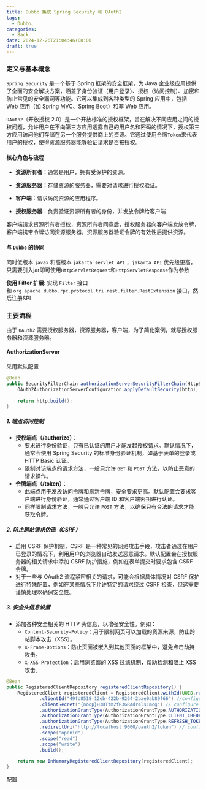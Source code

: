 ```yaml
---
title: Dubbo 集成 Spring Security 和 OAuth2
tags:
  - Dubbo、
categories:
  - Back
date: 2024-12-26T21:04:46+08:00
draft: true
---
```

### 定义与基本概念

`Spring Security` 是一个基于 Spring 框架的安全框架，为 Java 企业级应用提供了全面的安全解决方案，涵盖了身份验证（用户登录）、授权（访问控制）、加密和防止常见的安全漏洞等功能。它可以集成到各种类型的 Spring 应用中，包括 Web 应用（如 Spring MVC、Spring Boot）和非 Web 应用。

`OAuth2`（开放授权 2.0）是一个开放标准的授权框架，旨在解决不同应用之间的授权问题，允许用户在不向第三方应用透露自己的用户名和密码的情况下，授权第三方应用访问他们存储在另一个服务提供商上的资源。它通过使用令牌`Token`来代表用户的授权，使得资源服务器能够验证请求是否被授权。

#### 核心角色与流程

 - **资源所有者**：通常是用户，拥有受保护的资源。

- **资源服务器**：存储资源的服务器，需要对请求进行授权验证。

- **客户端**：请求访问资源的应用程序。

- **授权服务器**：负责验证资源所有者的身份，并发放令牌给客户端

客户端请求资源所有者授权，资源所有者同意后，授权服务器向客户端发放令牌，客户端携带令牌访问资源服务器，资源服务器验证令牌的有效性后提供资源。

#### 与 `Dubbo` 的协同

同时低版本 `javax` 和高版本 `jakarta servlet API` ，`jakarta API` 优先级更高，只需要引入jar即可使用`HttpServletRequest`和`HttpServletResponse`作为参数

**使用 Filter 扩展**: 实现 `Filter` 接口和 `org.apache.dubbo.rpc.protocol.tri.rest.filter.RestExtension` 接口，然后注册SPI

### 主要流程

由于 `OAuth2` 需要授权服务器，资源服务器，客户端，为了简化案例，就写授权服务器和资源服务器。

#### AuthorizationServer

采用默认配置

```java
@Bean  
public SecurityFilterChain authorizationServerSecurityFilterChain(HttpSecurity http) throws Exception {  
    OAuth2AuthorizationServerConfiguration.applyDefaultSecurity(http);  
  
    return http.build();  
}
```

##### 1. 端点访问控制

- **授权端点（/authorize）**：
    - 要求进行身份验证，只有已认证的用户才能发起授权请求。默认情况下，通常会使用 Spring Security 的标准身份验证机制，如基于表单的登录或 HTTP Basic 认证。
    - 限制对该端点的请求方法，一般只允许 `GET` 和 `POST` 方法，以防止恶意的请求操作。
- **令牌端点（/token）**：
    - 此端点用于发放访问令牌和刷新令牌，安全要求更高。默认配置会要求客户端进行身份验证，通常通过客户端 ID 和客户端密钥进行认证。
    - 同样限制请求方法，一般只允许 `POST` 方法，以确保只有合法的请求才能获取令牌。

##### 2. 防止跨站请求伪造（CSRF）

- 启用 CSRF 保护机制，CSRF 是一种常见的网络攻击手段，攻击者通过在用户已登录的情况下，利用用户的浏览器自动发送恶意请求。默认配置会在授权服务器的相关请求中添加 CSRF 防护措施，例如在表单提交时要求包含 CSRF 令牌。
- 对于一些与 OAuth2 流程紧密相关的请求，可能会根据具体情况对 CSRF 保护进行特殊配置，例如在某些情况下允许特定的请求绕过 CSRF 检查，但这需要谨慎处理以确保安全性。

##### 3. 安全头信息设置

- 添加各种安全相关的 HTTP 头信息，以增强安全性。例如：
    - `Content-Security-Policy`：用于限制网页可以加载的资源来源，防止跨站脚本攻击（XSS）。
    - `X-Frame-Options`：防止页面被嵌入到其他页面的框架中，避免点击劫持攻击。
    - `X-XSS-Protection`：启用浏览器的 XSS 过滤机制，帮助检测和阻止 XSS 攻击。

```java
@Bean  
public RegisteredClientRepository registeredClientRepository() {  
    RegisteredClient registeredClient = RegisteredClient.withId(UUID.randomUUID().toString())  
            .clientId("49fd8518-12eb-422b-9264-2bae0ab89f66") //configure the client id  
            .clientSecret("{noop}H3DTtm2fR3GRAdr4ls1mcg") // configure the client secret  
            .authorizationGrantType(AuthorizationGrantType.AUTHORIZATION_CODE)  
            .authorizationGrantType(AuthorizationGrantType.CLIENT_CREDENTIALS)  
            .authorizationGrantType(AuthorizationGrantType.REFRESH_TOKEN)  
            .redirectUri("http://localhost:9000/oauth2/token") // configure the redirect uri  
            .scope("openid")  
            .scope("read")  
            .scope("write")  
            .build();  
  
    return new InMemoryRegisteredClientRepository(registeredClient);  
}
```

配置